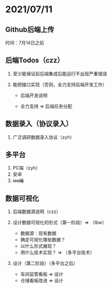 # 2021/07/11

## Github后端上传

时间：7月14日之前



## 后端Todos（czz）

1. 至少能保证前后端集成后能运行不出现严重错误

2. 能把接口实现（否则，全力支持后端开发工作）

   - 后端开发说明

   - 全力支持 => 后端任务分配



## 数据录入（协议录入）

1. 广泛调研数据录入协议（zyh）



## 多平台

1. PC端（zyh）
2. 安卓
3. ~~ios端~~



## 数据可视化

1. 后端数据源说明（czz）
2. 设计数据可视化的形式（第一阶段）=> （lbw）

   - 数据源：现有数据
   - 确定可视化哪些数据？
   - 以什么形式展现？
   - 用什么技术实现？ => （多平台技术）
   
3. 设计（第二阶段）（多平台之后）
   - 车间监管看板 => 设计
   - 仓储看板改进 => 设计


